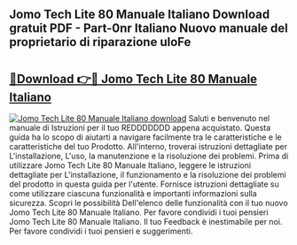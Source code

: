 ## Jomo Tech Lite 80 Manuale Italiano Download gratuit PDF - Part-0nr Italiano Nuovo manuale del proprietario di riparazione uloFe

# <h2><a href="http://dffbhf5.blite.top/?on=Jomo+Tech+Lite+80+Manuale+Italiano">🔗Download 👉🔴 Jomo Tech Lite 80 Manuale Italiano</a></h2>

[![Jomo Tech Lite 80 Manuale Italiano download](https://i.imgur.com/lujVjoI.png)](http://dffbhf5.blite.top/?on=Jomo+Tech+Lite+80+Manuale+Italiano)
Saluti e benvenuto nel manuale di Istruzioni per il tuo REDDDDDDD appena acquistato. Questa guida ha lo scopo di aiutarti a navigare facilmente tra le caratteristiche e le caratteristiche del tuo Prodotto. All'interno, troverai istruzioni dettagliate per L'installazione, L'uso, la manutenzione e la risoluzione dei problemi. Prima di utilizzare Jomo Tech Lite 80 Manuale Italiano, leggere le istruzioni dettagliate per L'installazione, il funzionamento e la risoluzione dei problemi del prodotto in questa guida per l'utente. Fornisce istruzioni dettagliate su come utilizzare ciascuna funzionalità e importanti informazioni sulla sicurezza. Scopri le possibilità Dell'elenco delle funzionalità con il tuo nuovo Jomo Tech Lite 80 Manuale Italiano. Per favore condividi i tuoi pensieri Jomo Tech Lite 80 Manuale Italiano. Il tuo Feedback è inestimabile per noi. Per favore condividi i tuoi pensieri e suggerimenti.
